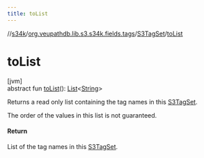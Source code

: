 ```yaml
---
title: toList
---
```

//[s34k](../../../index.html)/[org.veupathdb.lib.s3.s34k.fields.tags](../index.html)/[S3TagSet](index.html)/[toList](to-list.html)



# toList



[jvm]\
abstract fun [toList](to-list.html)(): [List](https://kotlinlang.org/api/latest/jvm/stdlib/kotlin.collections/-list/index.html)&lt;[String](https://kotlinlang.org/api/latest/jvm/stdlib/kotlin/-string/index.html)&gt;



Returns a read only list containing the tag names in this [S3TagSet](index.html).



The order of the values in this list is not guaranteed.



#### Return



List of the tag names in this [S3TagSet](index.html).




